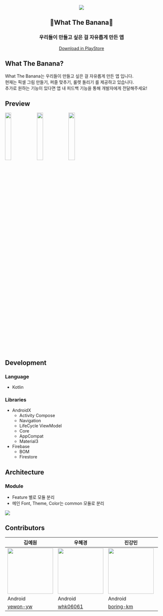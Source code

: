 <div align="center">
  <img src="https://github.com/user-attachments/assets/9ae1fc98-18f9-46de-8128-4cc7d123e861"/>
</div>
<div align="center">
  <h2>🍌What The Banana🍌</h2>
  <h3>우리들이 만들고 싶은 걸 자유롭게 만든 앱</h3>

  [Download in PlayStore](https://play.google.com/store/apps/details?id=people.droid.untitled)
  
</div>

## What The Banana?
What The Banana는 우리들이 만들고 싶은 걸 자유롭게 만든 앱 입니다. 
<br/>현재는 픽셀 그림 만들기, 퍼즐 맞추기, 룰렛 돌리기 를 제공하고 있습니다. 
<br/>추가로 원하는 기능이 있다면 앱 내 피드백 기능을 통해 개발자에게 전달해주세요!

## Preview

<img src="https://github.com/user-attachments/assets/9dcf40f0-4fe6-425b-ba39-19ebe6f9799b" width="20%"/>
<img src="https://github.com/user-attachments/assets/e5d28e56-3f16-49ad-aaf3-e07f6e86621e" width="20%"/>
<img src="https://github.com/user-attachments/assets/1869c2c9-8095-46bd-b352-3625124eed6c" width="20%"/>

## Development
### Language
- Kotlin
### Libraries
- AndroidX
    - Activity Compose
    - Navigation
    - LifeCycle ViewModel
    - Core
    - AppCompat
    - Material3
- Firebase
    - BOM
    - Firestore
## Architecture
### Module
- Feature 별로 모듈 분리
- 메인 Font, Theme, Color는 common 모듈로 분리 
<img src="https://github.com/user-attachments/assets/85c14bb9-6e0a-4863-960b-6561ac16734b"/>

## Contributors

| 김예원   |  우혜경   | 진강민 |정한나
| -------| -------| ---------| ----- | 
| <img width="150px" src="https://avatars.githubusercontent.com/yewon-yw" /> | <img width="150px" src="https://avatars.githubusercontent.com/whk06061" /> | <img width="150px" src="https://avatars.githubusercontent.com/boring-km" />  | <img width="150px" src="https://github.com/user-attachments/assets/a2143710-eebc-4cc7-bbda-cf6a184c16b0"/> |
| Android  | Android | Android  |Designer|
| [yewon-yw](https://github.com/yewon-yw) | [whk06061](https://github.com/whk06061)  | [boring-km](https://github.com/boring-km) ||
